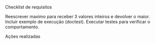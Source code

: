 Checklist de requisitos

 Reescrever maximo para receber 3 valores inteiros e devolver o maior.
 Incluir exemplo de execução (doctest).
 Executar testes para verificar o comportamento.
 
Ações realizadas
